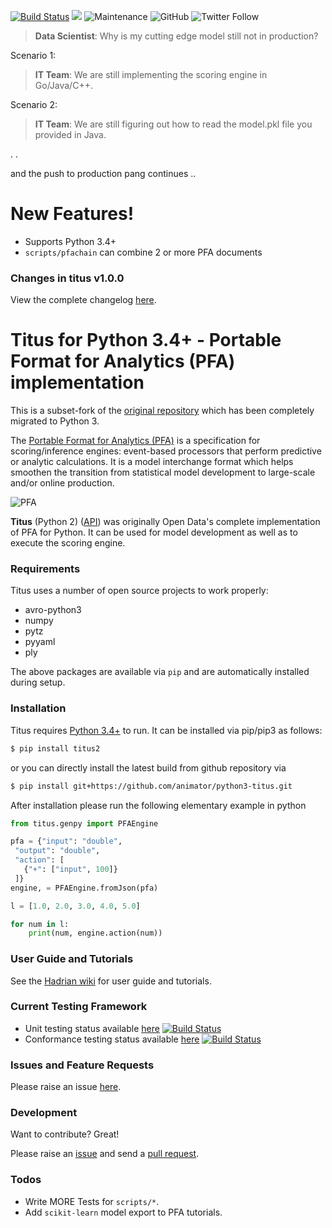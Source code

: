 [![Build Status](https://travis-ci.org/animator/python3-titus.svg?branch=master)](https://travis-ci.org/animator/python3-titus)
[![](https://img.shields.io/badge/python-3.4%20|%203.5%20|%203.6%20|%203.7%20|%203.8-blue.svg)](https://www.python.org/download/)
![Maintenance](https://img.shields.io/maintenance/yes/2019)
![GitHub](https://img.shields.io/github/license/animator/python3-titus)
![Twitter Follow](https://img.shields.io/twitter/follow/ankitmahato?label=Follow&style=social)

> **Data Scientist**: Why is my cutting edge model still not in production?
>
Scenario 1:
> **IT Team**: We are still implementing the scoring engine in Go/Java/C++.   

Scenario 2:
> **IT Team**: We are still figuring out how to read the model.pkl file you provided in Java.   

. .

and the push to production pang continues ..

# New Features!

  - Supports Python 3.4+
  - `scripts/pfachain` can combine 2 or more PFA documents

### Changes in titus v1.0.0

View the complete changelog [here](https://github.com/animator/python3-titus/blob/master/CHANGELOG.md).

Titus for Python 3.4+ - Portable Format for Analytics (PFA) implementation 
========


This is a subset-fork of the [original repository](https://github.com/opendatagroup/hadrian) which has been completely migrated to Python 3.

The [Portable Format for Analytics (PFA)](http://dmg.org/pfa) is a specification for scoring/inference engines: event-based processors that perform predictive or analytic calculations. It is a model interchange format which helps smoothen the transition from statistical model development to large-scale and/or online production. 

![PFA](http://dmg.org/pfa/docs/motivation/pfatoeverything.png)

**Titus** (Python 2) ([API](http://opendatagroup.github.io/hadrian/titus-0.8.3/titus.genpy.PFAEngine)) was originally Open Data's complete implementation of PFA for Python. It can be used for model development as well as to execute the scoring engine. 

### Requirements

Titus uses a number of open source projects to work properly:

* avro-python3
* numpy
* pytz
* pyyaml
* ply

The above packages are available via `pip` and are automatically installed during setup.

### Installation

Titus requires [Python 3.4+](https://www.python.org/download/) to run.
It can be installed via pip/pip3 as follows:
```sh
$ pip install titus2
```

or you can directly install the latest build from github repository via 
```sh
$ pip install git+https://github.com/animator/python3-titus.git
```

After installation please run the following elementary example in python

```python
from titus.genpy import PFAEngine

pfa = {"input": "double",
 "output": "double",
 "action": [
   {"+": ["input", 100]}
 ]}
engine, = PFAEngine.fromJson(pfa)

l = [1.0, 2.0, 3.0, 4.0, 5.0]

for num in l:
    print(num, engine.action(num))
```

### User Guide and Tutorials

See the [Hadrian wiki](https://github.com/opendatagroup/hadrian/wiki) for user guide and tutorials.

### Current Testing Framework
  - Unit testing status available [here](https://travis-ci.org/animator/python3-titus) [![Build Status](https://travis-ci.org/animator/python3-titus.svg?branch=master)](https://travis-ci.org/animator/python3-titus) 
  - Conformance testing status available [here](https://travis-ci.org/animator/pfa) [![Build Status](https://travis-ci.org/animator/pfa.svg?branch=master)](https://travis-ci.org/animator/pfa) 

### Issues and Feature Requests

Please raise an issue [here](https://github.com/animator/python3-titus/issues).

### Development

Want to contribute? Great!

Please raise an [issue](https://github.com/animator/python3-titus/issues) and send a [pull request](https://github.com/animator/python3-titus/pulls).

### Todos

 - Write MORE Tests for `scripts/*`.
 - Add `scikit-learn` model export to PFA tutorials.
